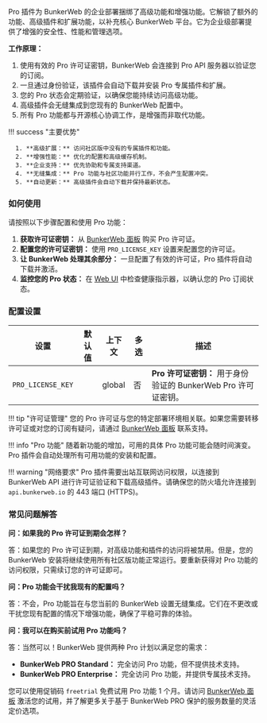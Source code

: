 Pro 插件为 BunkerWeb 的企业部署捆绑了高级功能和增强功能。它解锁了额外的功能、高级插件和扩展功能，以补充核心 BunkerWeb 平台。它为企业级部署提供了增强的安全性、性能和管理选项。

**工作原理：**

1.  使用有效的 Pro 许可证密钥，BunkerWeb 会连接到 Pro API 服务器以验证您的订阅。
2.  一旦通过身份验证，该插件会自动下载并安装 Pro 专属插件和扩展。
3.  您的 Pro 状态会定期验证，以确保您能持续访问高级功能。
4.  高级插件会无缝集成到您现有的 BunkerWeb 配置中。
5.  所有 Pro 功能都与开源核心协调工作，是增强而非取代功能。

!!! success "主要优势"

      1. **高级扩展：** 访问社区版中没有的专属插件和功能。
      2. **增强性能：** 优化的配置和高级缓存机制。
      3. **企业支持：** 优先协助和专属支持渠道。
      4. **无缝集成：** Pro 功能与社区功能并行工作，不会产生配置冲突。
      5. **自动更新：** 高级插件会自动下载并保持最新状态。

### 如何使用

请按照以下步骤配置和使用 Pro 功能：

1.  **获取许可证密钥：** 从 [BunkerWeb 面板](https://panel.bunkerweb.io/store/bunkerweb-pro?utm_campaign=self&utm_source=doc) 购买 Pro 许可证。
2.  **配置您的许可证密钥：** 使用 `PRO_LICENSE_KEY` 设置来配置您的许可证。
3.  **让 BunkerWeb 处理其余部分：** 一旦配置了有效的许可证，Pro 插件将自动下载并激活。
4.  **监控您的 Pro 状态：** 在 [Web UI](web-ui.md) 中检查健康指示器，以确认您的 Pro 订阅状态。

### 配置设置

| 设置              | 默认值 | 上下文 | 多选 | 描述                                                           |
| ----------------- | ------ | ------ | ---- | -------------------------------------------------------------- |
| `PRO_LICENSE_KEY` |        | global | 否   | **Pro 许可证密钥：** 用于身份验证的 BunkerWeb Pro 许可证密钥。 |

!!! tip "许可证管理"
    您的 Pro 许可证与您的特定部署环境相关联。如果您需要转移许可证或对您的订阅有疑问，请通过 [BunkerWeb 面板](https://panel.bunkerweb.io/contact.php?utm_campaign=self&utm_source=doc) 联系支持。

!!! info "Pro 功能"
    随着新功能的增加，可用的具体 Pro 功能可能会随时间演变。Pro 插件会自动处理所有可用功能的安装和配置。

!!! warning "网络要求"
    Pro 插件需要出站互联网访问权限，以连接到 BunkerWeb API 进行许可证验证和下载高级插件。请确保您的防火墙允许连接到 `api.bunkerweb.io` 的 443 端口 (HTTPS)。

### 常见问题解答

**问：如果我的 Pro 许可证到期会怎样？**

答：如果您的 Pro 许可证到期，对高级功能和插件的访问将被禁用。但是，您的 BunkerWeb 安装将继续使用所有社区版功能正常运行。要重新获得对 Pro 功能的访问权限，只需续订您的许可证即可。

**问：Pro 功能会干扰我现有的配置吗？**

答：不会，Pro 功能旨在与您当前的 BunkerWeb 设置无缝集成。它们在不更改或干扰您现有配置的情况下增强功能，确保了平稳可靠的体验。

**问：我可以在购买前试用 Pro 功能吗？**

答：当然可以！BunkerWeb 提供两种 Pro 计划以满足您的需求：

- **BunkerWeb PRO Standard：** 完全访问 Pro 功能，但不提供技术支持。
- **BunkerWeb PRO Enterprise：** 完全访问 Pro 功能，并提供专属技术支持。

您可以使用促销码 `freetrial` 免费试用 Pro 功能 1 个月。请访问 [BunkerWeb 面板](https://panel.bunkerweb.io/?utm_campaign=self&utm_source=doc) 激活您的试用，并了解更多关于基于 BunkerWeb PRO 保护的服务数量的灵活定价选项。
